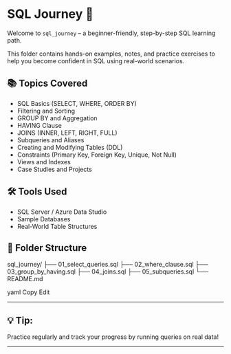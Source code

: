 # SQL Journey 🚀

Welcome to `sql_journey` – a beginner-friendly, step-by-step SQL learning path.

This folder contains hands-on examples, notes, and practice exercises to help you become confident in SQL using real-world scenarios.

## 📚 Topics Covered

- SQL Basics (SELECT, WHERE, ORDER BY)
- Filtering and Sorting
- GROUP BY and Aggregation
- HAVING Clause
- JOINS (INNER, LEFT, RIGHT, FULL)
- Subqueries and Aliases
- Creating and Modifying Tables (DDL)
- Constraints (Primary Key, Foreign Key, Unique, Not Null)
- Views and Indexes
- Case Studies and Projects

## 🛠 Tools Used

- SQL Server / Azure Data Studio
- Sample Databases
- Real-World Table Structures

## 📂 Folder Structure

sql_journey/
├── 01_select_queries.sql
├── 02_where_clause.sql
├── 03_group_by_having.sql
├── 04_joins.sql
├── 05_subqueries.sql
└── README.md

yaml
Copy
Edit

---

## 💡 Tip:
Practice regularly and track your progress by running queries on real data!

---
